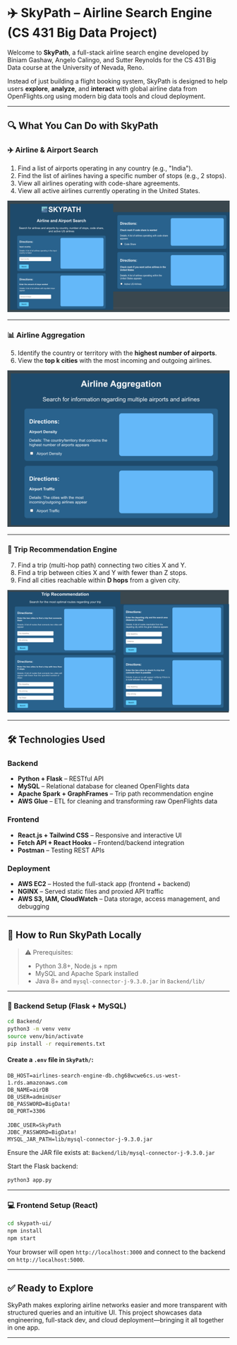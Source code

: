 
# ✈️ SkyPath – Airline Search Engine (CS 431 Big Data Project)

Welcome to **SkyPath**, a full-stack airline search engine developed by Biniam Gashaw, Angelo Calingo, and Sutter Reynolds for the CS 431 Big Data course at the University of Nevada, Reno.

Instead of just building a flight booking system, SkyPath is designed to help users **explore**, **analyze**, and **interact** with global airline data from OpenFlights.org using modern big data tools and cloud deployment.

---

## 🔍 What You Can Do with SkyPath

### ✈️ Airline & Airport Search
1. Find a list of airports operating in any country (e.g., "India").
2. Find the list of airlines having a specific number of stops (e.g., 2 stops).
3. View all airlines operating with code-share agreements.
4. View all active airlines currently operating in the United States.

![Airline and Airport Search UI](./screenshots/AirlineSearch.png)

---

### 📊 Airline Aggregation
5. Identify the country or territory with the **highest number of airports**.
6. View the **top k cities** with the most incoming and outgoing airlines.

![Airline Aggregation UI](./screenshots/AirlineAggregation.png)

---

### 🧭 Trip Recommendation Engine
7. Find a trip (multi-hop path) connecting two cities X and Y.
8. Find a trip between cities X and Y with fewer than Z stops.
9. Find all cities reachable within **D hops** from a given city.

![Trip Recommendation UI](./screenshots/TripRecommendation.png)

---

## 🛠️ Technologies Used

### Backend
- **Python + Flask** – RESTful API
- **MySQL** – Relational database for cleaned OpenFlights data
- **Apache Spark + GraphFrames** – Trip path recommendation engine
- **AWS Glue** – ETL for cleaning and transforming raw OpenFlights data

### Frontend
- **React.js + Tailwind CSS** – Responsive and interactive UI
- **Fetch API + React Hooks** – Frontend/backend integration
- **Postman** – Testing REST APIs

### Deployment
- **AWS EC2** – Hosted the full-stack app (frontend + backend)
- **NGINX** – Served static files and proxied API traffic
- **AWS S3, IAM, CloudWatch** – Data storage, access management, and debugging

---

## 🏃 How to Run SkyPath Locally

> ⚠️ Prerequisites:
> - Python 3.8+, Node.js + npm
> - MySQL and Apache Spark installed
> - Java 8+ and `mysql-connector-j-9.3.0.jar` in `Backend/lib/`

---

### 🔧 Backend Setup (Flask + MySQL)

```bash
cd Backend/
python3 -m venv venv
source venv/bin/activate
pip install -r requirements.txt
```

#### Create a `.env` file in `SkyPath/`:
```env
DB_HOST=airlines-search-engine-db.chg68wcwe6cs.us-west-1.rds.amazonaws.com
DB_NAME=airDB
DB_USER=adminUser
DB_PASSWORD=BigData!
DB_PORT=3306

JDBC_USER=SkyPath
JDBC_PASSWORD=BigData!
MYSQL_JAR_PATH=lib/mysql-connector-j-9.3.0.jar
```

Ensure the JAR file exists at: `Backend/lib/mysql-connector-j-9.3.0.jar`

Start the Flask backend:
```bash
python3 app.py
```

---

### 💻 Frontend Setup (React)

```bash
cd skypath-ui/
npm install
npm start
```

Your browser will open `http://localhost:3000` and connect to the backend on `http://localhost:5000`.

---

## ✅ Ready to Explore

SkyPath makes exploring airline networks easier and more transparent with structured queries and an intuitive UI. This project showcases data engineering, full-stack dev, and cloud deployment—bringing it all together in one app.

---
